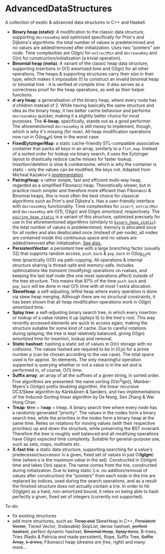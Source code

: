 # AdvancedDataStructures
A collection of exotic &amp; advanced data structures in C++ and Haskell.

* **Binary heap (static)**: A modification to the classic data structure, supporting `decreaseKey` and optimized specifically for Prim's and Dijkstra's algorithms: the total number of values is predetermined and no values are added/removed after initialization. Uses two "pointers" per node. Time complexities are O(lgn) for `extractMin` and `decreaseKey` and O(n) for construction/initialization (a trivial operation).
* **Binomial heap (meta)**: A variant of the classic heap data structure, supporting insertions in O(1) amortized time and O(lgn) for all other operations. The heaps & supporting structures carry their size in their type, which makes it impossible (!) to construct an invalid binomial heap or binomial tree - it is verified _at compile time_. It also serves as a correctness proof for the heap operations, as well as their helper functions.
* **d-ary heap**: a generalisation of the binary heap, where every node has *d* children instead of 2. While having basically the same structure and idea as the binary heap, it has better cache behaviour and performs `decreaseKey` quicker, making it a slightly better choice for most purposes. The **4-heap**, specifically, stands out as a good performer. The aforementioned `decreaseKey` is still messy to implement, though, which is why it's missing (for now). All heap modification operations now run in O(log<sub><b>d</b></sub>n) time in the worst case.
* **FixedEytzingerMap**: a static cache-friendly STL-compatible associative container that packs all keys in an array, similarly to a `flat_map`. Instead of a sorted order for lookup via binary search, it uses the Eytzinger layout to drastically reduce cache misses for faster lookup. Insertion/deletion is slow & cumbersome, which is why the container is static - only the values can be modified, the keys not. Adapted from Micheal Kazakov's [implementation](https://github.com/mikekazakov/eytzinger).
* **PairingHeap**: a rather simple, fast and efficient multi-way heap, regarded as a simplified Fibonacci heap. Theoretically slower, but in practice much simpler and therefore more efficient than Fibonacci &amp; Binomial heaps, this is most often the best choice for classical algorithms such as Prim's and Dijkstra's. Has a user-friendly interface with `decreaseKey` functionality. Time complexities for `insert`, `extractMin` and `decreaseKey` are O(1), O(lgn) and O(lgn) *amortized*, respectively. The [`pairing_heap_static`](https://github.com/Andreshk/AdvancedDataStructures/blob/master/pairing_heap_static.h) is a variant of this structure, optimized precisely for use in the aforementioned algorithms (similarly to [`binary_heap_static`](https://github.com/Andreshk/AdvancedDataStructures/blob/master/binary_heap_static.h)): the total number of values is predetermined, memory is allocated once for all nodes and also deallocated once (instead of per-node), all nodes are contained inside this continuous space and no values are added/removed after initialization. [See also.](https://twitter.com/arntzenius/status/1050069364454682627)
* **PersistentVector**: a persistent tree with a large branching factor (usually 32) that supports random access, `push_back` & `pop_back` in O(log<sub>32</sub>n) time (practically O(1)) via path-copying. All operations & internal structure sharing is thread-safe and memory-safe. Includes optimizations like _transient_ (modifying) operations on rvalues, and keeping the last leaf node (the one most operations affect) outside of the tree structure. This means that 97% of the time `push_back` and `pop_back` will be done in real O(1) time with _at most_ 1 extra allocation.
* **SkewHeap**: a self-adjusting, leftist heap where every operation is done via skew heap merging. Although there are no structural constraints, it has been shown that all heap modification operations work in O(lgn) *amortized* time.
* **Splay tree**: a self-adjusting binary search tree, in which every insertion or lookup of a value rotates it up (_splays_ it) to the tree's root. This way recently accessed elements are quick to access again, making the structure suitable for some kind of cache. Due to careful rotations during splaying, the tree is kept relatively balanced, giving O(lgn) *amortized* time for insertion, lookup and removal.
* **Static hashset**: hashing a static set of values in O(n) storage with *no collisions*. The values hashed are required to be in \[0;p) for a prime number p (can be chosen according to the use case). The total space used is for approx. 5n elements. The only meaningful operation supported is querying whether or not a value is in the set and is performed in, of course, O(1) time.
* **Suffix array**: an array of all the suffixes of a given string, in sorted order. Five algorithms are presented: the naive sorting (O(n<sup>2</sup>lgn)), Manber-Myers's O(nlgn) prefix doubling algorithm, the linear recursive DC3/Skew algorithm by Kärkkäinen & Sanders, and two implementations of the Induced-Sorting linear algorithm by Ge Nong, Sen Zhang & Wai Hong Chan.
* **Treap**: **tr**ee + h**eap** = treap. A binary search tree where every node has a randomly generated "priority". The values in the nodes form a binary search tree, while the priorities in the nodes form a binary heap at the same time. Relies on rotations for moving values (with their respective priorities) up and down the structure, while preserving the BST invariant. Therefore the tree is roughly well balanced and all modifying operations have O(lgn) *expected* time complexity. Suitable for general-purpose use, such as sets, maps, multisets etc.
* **X-fast trie**: a static data structure, supporting searching for a value's predecessor/successor in a given, fixed set of values in just O(**lglgm**) time (where `m` is the maximum value in the set). Constructed in O(nlgm) time and takes O(n) space. The name comes from the trie, constructed during initialization. Due to being static (i.e. no addition/removal of values after construction) the "pointers" from each node in the trie are replaced by indices, used during the search operations, and as a result the finished structure does not actually contain a trie. In order to hit O(lglgm) as a hard, non-amortized bound, it relies on being able to hash perfectly a given, fixed set of integers (currently not supported).

To-do:
* fix existing structures
* add more structures, such as: ~~Treap and~~ SkewHeap in C++, ~~Persistent Vector~~, Tiered Vector, (Indexable) SkipList, dense hashset, ~~perfect hashset~~, perfect dynamic hashset, ~~Binomial Heap~~, ~~Splay trees~~, B-trees, Tries (Radix & Patricia _and_ made persistent), Rope, Suffix Tree, ~~Suffix Array~~, ~~k-d tree,~~ Fibonacci heap _(dreams are free, right)_ and many more...
